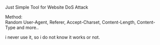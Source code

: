 Just Simple Tool for Website DoS Attack

Method:<br>
Random User-Agent, Referer, Accept-Charset, Content-Length, Content-Type and more..

i never use it, so i do not know it works or not.
